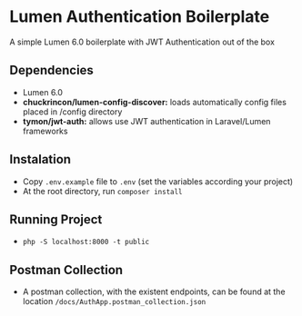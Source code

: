 # Lumen Authentication Boilerplate

A simple Lumen 6.0 boilerplate with JWT Authentication out of the box

## Dependencies
* Lumen 6.0
* **chuckrincon/lumen-config-discover:** loads automatically config files placed in /config directory
* **tymon/jwt-auth:** allows use JWT authentication in Laravel/Lumen frameworks

## Instalation
* Copy `.env.example` file to `.env` (set the variables according your project)  
* At the root directory, run ``` composer install ```

## Running Project

* ```php -S localhost:8000 -t public```

## Postman Collection

* A postman collection, with the existent endpoints, can be found at the location `/docs/AuthApp.postman_collection.json`
